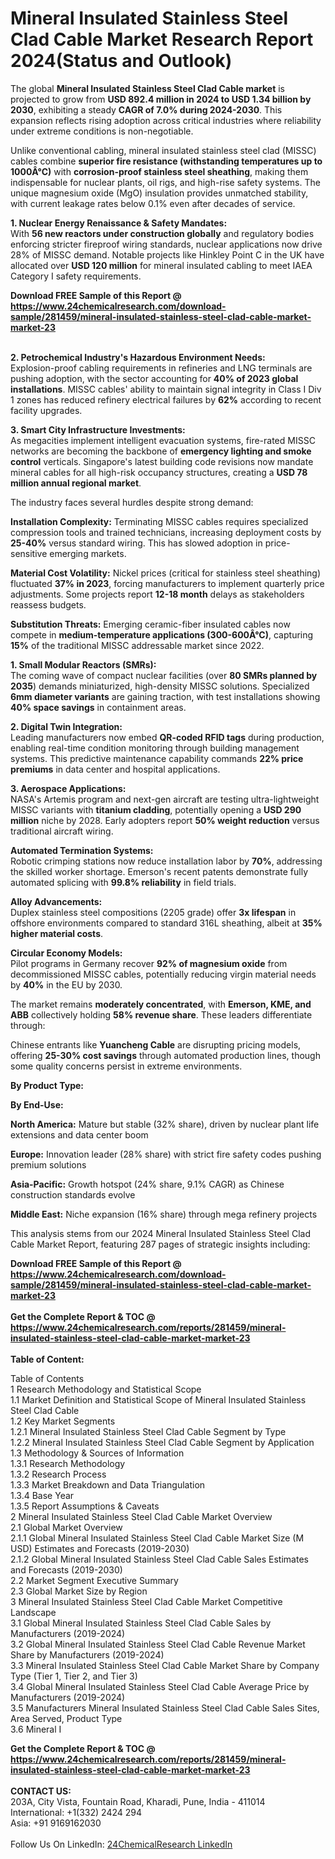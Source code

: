 <h1>Mineral Insulated Stainless Steel Clad Cable Market Research Report 2024(Status and Outlook)</h1><p>The global <strong>Mineral Insulated Stainless Steel Clad Cable market</strong> is projected to grow from <strong>USD 892.4 million in 2024 to USD 1.34 billion by 2030</strong>, exhibiting a steady <strong>CAGR of 7.0% during 2024-2030</strong>. This expansion reflects rising adoption across critical industries where reliability under extreme conditions is non-negotiable.</p><p>Unlike conventional cabling, mineral insulated stainless steel clad (MISSC) cables combine <strong>superior fire resistance (withstanding temperatures up to 1000Â°C)</strong> with <strong>corrosion-proof stainless steel sheathing</strong>, making them indispensable for nuclear plants, oil rigs, and high-rise safety systems. The unique magnesium oxide (MgO) insulation provides unmatched stability, with current leakage rates below 0.1% even after decades of service.</p><p><strong>1. Nuclear Energy Renaissance &amp; Safety Mandates:</strong><br>
With <strong>56 new reactors under construction globally</strong> and regulatory bodies enforcing stricter fireproof wiring standards, nuclear applications now drive 28% of MISSC demand. Notable projects like Hinkley Point C in the UK have allocated over <strong>USD 120 million</strong> for mineral insulated cabling to meet IAEA Category I safety requirements.</p><div><b>Download FREE Sample of this Report @ 
            <a href="https://www.24chemicalresearch.com/download-sample/281459/mineral-insulated-stainless-steel-clad-cable-market-market-23">
            https://www.24chemicalresearch.com/download-sample/281459/mineral-insulated-stainless-steel-clad-cable-market-market-23</a></b></div><br><p><strong>2. Petrochemical Industry's Hazardous Environment Needs:</strong><br>
Explosion-proof cabling requirements in refineries and LNG terminals are pushing adoption, with the sector accounting for <strong>40% of 2023 global installations</strong>. MISSC cables' ability to maintain signal integrity in Class I Div 1 zones has reduced refinery electrical failures by <strong>62%</strong> according to recent facility upgrades.</p><p><strong>3. Smart City Infrastructure Investments:</strong><br>
As megacities implement intelligent evacuation systems, fire-rated MISSC networks are becoming the backbone of <strong>emergency lighting and smoke control</strong> verticals. Singapore's latest building code revisions now mandate mineral cables for all high-risk occupancy structures, creating a <strong>USD 78 million annual regional market</strong>.</p><p>The industry faces several hurdles despite strong demand:</p><p><strong>Installation Complexity:</strong> Terminating MISSC cables requires specialized compression tools and trained technicians, increasing deployment costs by <strong>25-40%</strong> versus standard wiring. This has slowed adoption in price-sensitive emerging markets.</p><p><strong>Material Cost Volatility:</strong> Nickel prices (critical for stainless steel sheathing) fluctuated <strong>37% in 2023</strong>, forcing manufacturers to implement quarterly price adjustments. Some projects report <strong>12-18 month</strong> delays as stakeholders reassess budgets.</p><p><strong>Substitution Threats:</strong> Emerging ceramic-fiber insulated cables now compete in <strong>medium-temperature applications (300-600Â°C)</strong>, capturing <strong>15%</strong> of the traditional MISSC addressable market since 2022.</p><p><strong>1. Small Modular Reactors (SMRs):</strong><br>
The coming wave of compact nuclear facilities (over <strong>80 SMRs planned by 2035</strong>) demands miniaturized, high-density MISSC solutions. Specialized <strong>6mm diameter variants</strong> are gaining traction, with test installations showing <strong>40% space savings</strong> in containment areas.</p><p><strong>2. Digital Twin Integration:</strong><br>
Leading manufacturers now embed <strong>QR-coded RFID tags</strong> during production, enabling real-time condition monitoring through building management systems. This predictive maintenance capability commands <strong>22% price premiums</strong> in data center and hospital applications.</p><p><strong>3. Aerospace Applications:</strong><br>
NASA's Artemis program and next-gen aircraft are testing ultra-lightweight MISSC variants with <strong>titanium cladding</strong>, potentially opening a <strong>USD 290 million</strong> niche by 2028. Early adopters report <strong>50% weight reduction</strong> versus traditional aircraft wiring.</p><p><strong>Automated Termination Systems:</strong><br>
	Robotic crimping stations now reduce installation labor by <strong>70%</strong>, addressing the skilled worker shortage. Emerson's recent patents demonstrate fully automated splicing with <strong>99.8% reliability</strong> in field trials.</p><p><strong>Alloy Advancements:</strong><br>
	Duplex stainless steel compositions (2205 grade) offer <strong>3x lifespan</strong> in offshore environments compared to standard 316L sheathing, albeit at <strong>35% higher material costs</strong>.</p><p><strong>Circular Economy Models:</strong><br>
	Pilot programs in Germany recover <strong>92% of magnesium oxide</strong> from decommissioned MISSC cables, potentially reducing virgin material needs by <strong>40%</strong> in the EU by 2030.</p><p>The market remains <strong>moderately concentrated</strong>, with <strong>Emerson, KME, and ABB</strong> collectively holding <strong>58% revenue share</strong>. These leaders differentiate through:</p><p>Chinese entrants like <strong>Yuancheng Cable</strong> are disrupting pricing models, offering <strong>25-30% cost savings</strong> through automated production lines, though some quality concerns persist in extreme environments.</p><p><strong>By Product Type:</strong></p><p><strong>By End-Use:</strong></p><p><strong>North America:</strong> Mature but stable (32% share), driven by nuclear plant life extensions and data center boom</p><p><strong>Europe:</strong> Innovation leader (28% share) with strict fire safety codes pushing premium solutions</p><p><strong>Asia-Pacific:</strong> Growth hotspot (24% share, 9.1% CAGR) as Chinese construction standards evolve</p><p><strong>Middle East:</strong> Niche expansion (16% share) through mega refinery projects</p><p>This analysis stems from our 2024 Mineral Insulated Stainless Steel Clad Cable Market Report, featuring 287 pages of strategic insights including:</p><div><b>Download FREE Sample of this Report @ 
            <a href="https://www.24chemicalresearch.com/download-sample/281459/mineral-insulated-stainless-steel-clad-cable-market-market-23">
            https://www.24chemicalresearch.com/download-sample/281459/mineral-insulated-stainless-steel-clad-cable-market-market-23</a></b></div><br><div><b>Get the Complete Report & TOC @ 
            <a href="https://www.24chemicalresearch.com/reports/281459/mineral-insulated-stainless-steel-clad-cable-market-market-23">
            https://www.24chemicalresearch.com/reports/281459/mineral-insulated-stainless-steel-clad-cable-market-market-23</a></b></div><br>
            <b>Table of Content:</b><p>Table of Contents<br />
 1 Research Methodology and Statistical Scope<br />
 1.1 Market Definition and Statistical Scope of Mineral Insulated Stainless Steel Clad Cable<br />
 1.2 Key Market Segments<br />
 1.2.1 Mineral Insulated Stainless Steel Clad Cable Segment by Type<br />
 1.2.2 Mineral Insulated Stainless Steel Clad Cable Segment by Application<br />
 1.3 Methodology & Sources of Information<br />
 1.3.1 Research Methodology<br />
 1.3.2 Research Process<br />
 1.3.3 Market Breakdown and Data Triangulation<br />
 1.3.4 Base Year<br />
 1.3.5 Report Assumptions & Caveats<br />
 2 Mineral Insulated Stainless Steel Clad Cable Market Overview<br />
 2.1 Global Market Overview<br />
 2.1.1 Global Mineral Insulated Stainless Steel Clad Cable Market Size (M USD) Estimates and Forecasts (2019-2030)<br />
 2.1.2 Global Mineral Insulated Stainless Steel Clad Cable Sales Estimates and Forecasts (2019-2030)<br />
 2.2 Market Segment Executive Summary<br />
 2.3 Global Market Size by Region<br />
 3 Mineral Insulated Stainless Steel Clad Cable Market Competitive Landscape<br />
 3.1 Global Mineral Insulated Stainless Steel Clad Cable Sales by Manufacturers (2019-2024)<br />
 3.2 Global Mineral Insulated Stainless Steel Clad Cable Revenue Market Share by Manufacturers (2019-2024)<br />
 3.3 Mineral Insulated Stainless Steel Clad Cable Market Share by Company Type (Tier 1, Tier 2, and Tier 3)<br />
 3.4 Global Mineral Insulated Stainless Steel Clad Cable Average Price by Manufacturers (2019-2024)<br />
 3.5 Manufacturers Mineral Insulated Stainless Steel Clad Cable Sales Sites, Area Served, Product Type<br />
 3.6 Mineral I</p><div><b>Get the Complete Report & TOC @ 
            <a href="https://www.24chemicalresearch.com/reports/281459/mineral-insulated-stainless-steel-clad-cable-market-market-23">
            https://www.24chemicalresearch.com/reports/281459/mineral-insulated-stainless-steel-clad-cable-market-market-23</a></b></div><br><b>CONTACT US:</b><br>
            203A, City Vista, Fountain Road, Kharadi, Pune, India - 411014<br>
            International: +1(332) 2424 294<br>
            Asia: +91 9169162030 <br><br>
            Follow Us On LinkedIn: <a href="https://www.linkedin.com/company/24chemicalresearch/">24ChemicalResearch LinkedIn</a>